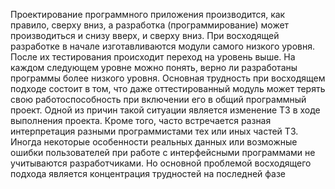 Проектирование программного приложения производится, как правило, сверху вниз, а разработка (программирование) может производиться и снизу вверх, и сверху вниз.
При восходящей разработке в начале изготавливаются модули самого низкого уровня. После их тестирования происходит переход на уровень выше. На каждом следующем уровне можно понять, верно ли разработаны программы более низкого уровня. 
Основная трудность при восходящем подходе состоит в том, что даже оттестированный модуль может терять свою работоспособность при включении его в общий программный проект. Одной из причин такой ситуации является изменение ТЗ в ходе выполнения проекта. Кроме того, часто встречается разная интерпретация разными программистами тех или иных частей ТЗ. Иногда некоторые особенности реальных данных или возможные ошибки пользователей при работе с интерфейсными программами не учитываются разработчиками.
Но основной проблемой восходящего подхода является концентрация трудностей на последней фазе 